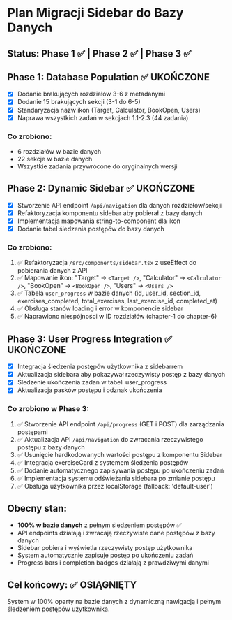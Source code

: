 # Plan Migracji Sidebar do Bazy Danych

## Status: Phase 1 ✅ | Phase 2 ✅ | Phase 3 ✅

## Phase 1: Database Population ✅ UKOŃCZONE
- [x] Dodanie brakujących rozdziałów 3-6 z metadanymi
- [x] Dodanie 15 brakujących sekcji (3-1 do 6-5)
- [x] Standaryzacja nazw ikon (Target, Calculator, BookOpen, Users)
- [x] Naprawa wszystkich zadań w sekcjach 1.1-2.3 (44 zadania)

### Co zrobiono:
- 6 rozdziałów w bazie danych
- 22 sekcje w bazie danych
- Wszystkie zadania przywrócone do oryginalnych wersji

## Phase 2: Dynamic Sidebar ✅ UKOŃCZONE
- [x] Stworzenie API endpoint `/api/navigation` dla danych rozdziałów/sekcji
- [x] Refaktoryzacja komponentu sidebar aby pobierał z bazy danych
- [x] Implementacja mapowania string-to-component dla ikon
- [x] Dodanie tabel śledzenia postępów do bazy danych

### Co zrobiono:
1. ✅ Refaktoryzacja `/src/components/sidebar.tsx` z useEffect do pobierania danych z API
2. ✅ Mapowanie ikon: "Target" → `<Target />`, "Calculator" → `<Calculator />`, "BookOpen" → `<BookOpen />`, "Users" → `<Users />`
3. ✅ Tabela `user_progress` w bazie danych (id, user_id, section_id, exercises_completed, total_exercises, last_exercise_id, completed_at)
4. ✅ Obsługa stanów loading i error w komponencie sidebar
5. ✅ Naprawiono niespójności w ID rozdziałów (chapter-1 do chapter-6)

## Phase 3: User Progress Integration ✅ UKOŃCZONE  
- [x] Integracja śledzenia postępów użytkownika z sidebarrem
- [x] Aktualizacja sidebara aby pokazywał rzeczywisty postęp z bazy danych  
- [x] Śledzenie ukończenia zadań w tabeli user_progress
- [x] Aktualizacja pasków postępu i odznak ukończenia

### Co zrobiono w Phase 3:
1. ✅ Stworzenie API endpoint `/api/progress` (GET i POST) dla zarządzania postępami
2. ✅ Aktualizacja API `/api/navigation` do zwracania rzeczywistego postępu z bazy danych
3. ✅ Usunięcie hardkodowanych wartości postępu z komponentu Sidebar
4. ✅ Integracja exerciseCard z systemem śledzenia postępów
5. ✅ Dodanie automatycznego zapisywania postępu po ukończeniu zadań
6. ✅ Implementacja systemu odświeżania sidebara po zmianie postępu
7. ✅ Obsługa użytkownika przez localStorage (fallback: 'default-user')

## Obecny stan:
- **100% w bazie danych** z pełnym śledzeniem postępów ✅
- API endpoints działają i zwracają rzeczywiste dane postępów z bazy danych
- Sidebar pobiera i wyświetla rzeczywisty postęp użytkownika
- System automatycznie zapisuje postęp po ukończeniu zadań
- Progress bars i completion badges działają z prawdziwymi danymi

## Cel końcowy: ✅ OSIĄGNIĘTY
System w 100% oparty na bazie danych z dynamiczną nawigacją i pełnym śledzeniem postępów użytkownika.